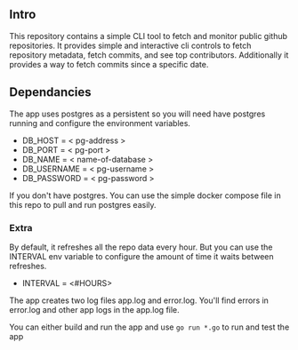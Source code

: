 ## Intro

This repository contains a simple CLI tool to fetch and monitor public github repositories.
It provides simple and interactive cli controls to fetch repository metadata, fetch commits, and see top contributors. Additionally it provides a way to fetch commits since a specific date. 

## Dependancies
The app uses postgres as a persistent so you will need have postgres running and configure 
the environment variables.
- DB_HOST = < pg-address >
- DB_PORT = < pg-port >
- DB_NAME =  < name-of-database >
- DB_USERNAME =  < pg-username >
- DB_PASSWORD =  < pg-password >

If you don't have postgres. You can use the simple docker compose file in this repo to pull and run postgres easily.

### Extra
By default, it refreshes all the repo data every hour. But you can use the INTERVAL env variable to configure the amount of time it waits between refreshes.
- INTERVAL = <#HOURS>

The app creates two log files app.log and error.log.
You'll find errors in error.log and other app logs in the app.log file.

You can either build and run the app and use 
```go run *.go``` to run and test the app